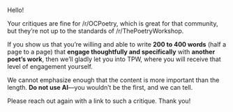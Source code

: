 Hello!

Your critiques are fine for /r/OCPoetry, which is great for that community, but they’re not up to the standards of /r/ThePoetryWorkshop.

If you show us that you’re willing and able to write **200 to 400 words** (half a page to a page) that **engage thoughtfully and specifically** with **another poet’s work**, then we’ll gladly let you into TPW, where you will receive that level of engagement yourself.

We cannot emphasize enough that the content is more important than the length. **Do not use AI**—you wouldn’t be the first, and we can tell.

Please reach out again with a link to such a critique. Thank you!
